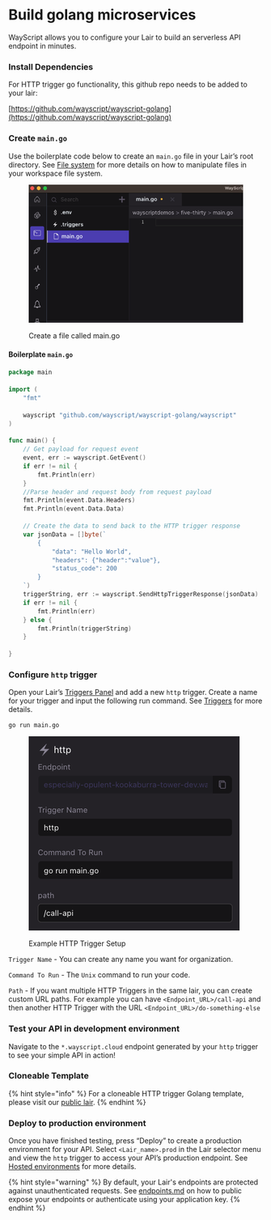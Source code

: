 # Build golang microservices

WayScript allows you to configure your Lair to build an serverless API endpoint in minutes.

### Install Dependencies

For HTTP trigger go functionality, this github repo needs to be added to your lair:

[https://github.com/wayscript/wayscript-golang](https://github.com/wayscript/wayscript-golang)

### Create `main.go`

Use the boilerplate code below to create an `main.go` file in your Lair’s root directory. See [File system](../../platform/lairs/file-system.md) for more details on how to manipulate files in your workspace file system.

<figure><img src="../../.gitbook/assets/create-file-go.png" alt=""><figcaption><p>Create a file called main.go</p></figcaption></figure>

#### Boilerplate `main.go`

```go
package main

import (
	"fmt"

	wayscript "github.com/wayscript/wayscript-golang/wayscript"
)

func main() {
	// Get payload for request event
	event, err := wayscript.GetEvent()
	if err != nil {
		fmt.Println(err)
	}
	//Parse header and request body from request payload
	fmt.Println(event.Data.Headers)
	fmt.Println(event.Data.Data)

	// Create the data to send back to the HTTP trigger response
	var jsonData = []byte(`
		{
			"data": "Hello World",
			"headers": {"header":"value"},
			"status_code": 200
		}
	`)
	triggerString, err := wayscript.SendHttpTriggerResponse(jsonData)
	if err != nil {
		fmt.Println(err)
	} else {
		fmt.Println(triggerString)
	}

}
```

### Configure `http` trigger

Open your Lair’s [Triggers Panel](../../platform/lairs/triggers.md) and add a new `http` trigger. Create a name for your trigger and input the following run command. See [Triggers](../../platform/lairs/triggers.md) for more details.

```bash
go run main.go
```

<figure><img src="../../.gitbook/assets/http-trigger-go.png" alt=""><figcaption><p>Example HTTP Trigger Setup</p></figcaption></figure>

`Trigger Name` - You can create any name you want for organization.&#x20;

`Command To Run` - The `Unix` command to run your code.

`Path` - If you want multiple HTTP Triggers in the same lair, you can create custom URL paths. For example you can have `<Endpoint_URL>/call-api` and then another HTTP Trigger with the URL `<Endpoint_URL>/do-something-else`

### Test your API in development environment

Navigate to the `*.wayscript.cloud` endpoint generated by your `http` trigger to see your simple API in action!

### Cloneable Template

{% hint style="info" %}
For a cloneable HTTP trigger Golang template, please visit our [public lair](https://app.wayscript.com/lairs/90fd7db8-fe87-4cee-b9f0-cc464bb7b1ba/public/).
{% endhint %}

### Deploy to production environment

Once you have finished testing, press “Deploy” to create a production environment for your API. Select `<Lair_name>.prod` in the Lair selector menu and view the `http` trigger to access your API’s production endpoint. See [Hosted environments](../../platform/lairs/deployments.md) for more details.

{% hint style="warning" %}
By default, your Lair's endpoints are protected against unauthenticated requests. See [endpoints.md](../../platform/lairs/endpoints.md "mention") on how to public expose your endpoints or authenticate using your application key.
{% endhint %}
